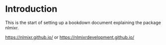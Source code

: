 # Introduction
This is the start of setting up a bookdown document explaining the package nlmixr.

https://nlmixr.github.io/ or https://nlmixrdevelopment.github.io/
